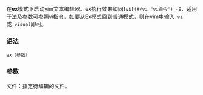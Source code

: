 在**ex**模式下启动vim文本编辑器。ex执行效果如同`[vi](#/vi "vi命令") -E`，适用于法及参数可参照vi指令，如要从Ex模式回到普通模式，则在vim中输入`:vi`或`:visual`即可。

### 语法  

```
ex（参数）
```

### 参数  

文件：指定待编辑的文件。